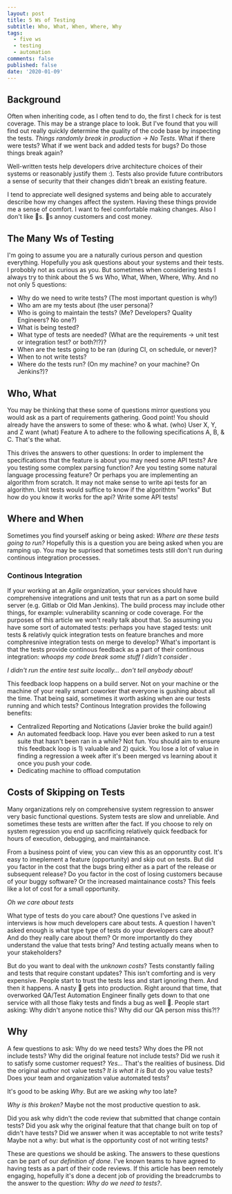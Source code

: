 ```yaml
---
layout: post
title: 5 Ws of Testing
subtitle: Who, What, When, Where, Why
tags:
  - five ws
  - testing
  - automation
comments: false
published: false
date: '2020-01-09'
---
```


## Background

Often when inheriting code, as I often tend to do, the first I check for is test coverage. This may be a strange place to look. But I've found that you will find out really quickly determine the quality of the code base by inspecting the tests. _Things randomly break in production_ -> _No Tests_. What if there were tests? What if we went back and added tests for bugs? Do those things break again? 

Well-written tests help developers drive architecture choices of their systems or reasonably justify them :). Tests also provide future contributors a sense of security that their changes didn't break an existing feature. 

I tend to appreciate well designed systems and being able to accurately describe how my changes affect the system. Having these things provide me a sense of comfort. I want to feel comfortable making changes. Also I don't like 🐛s. 🐛s annoy customers and cost money.   


## The Many Ws of Testing

I'm going to assume you are a naturally curious person and question everything. Hopefully you ask questions about your systems and their tests. I probobly not as curious as you. But sometimes when considering tests I always try to think about the 5 ws Who, What, When, Where, Why. And no not only 5 questions:

* Why do we need to write tests? (The most important question is why!)
* Who am are my tests about (the user persona)?
* Who is going to maintain the tests? (Me? Developers? Quality Engineers? No one?)
* What is being tested?
* What type of tests are needed? (What are the requirements -> unit test or integration test? or both?!?)?
* When are the tests going to be ran (during CI, on schedule, or never)?
* When to not write tests?
* Where do the tests run?  (On my machine? on your machine? On Jenkins?)?
 
## Who, What
You may be thinking that these some of questions mirror questions you would ask as a part of requirements gathering. Good point! You should already have the answers to some of these: who & what. (who) User X, Y, and Z want (what) Feature A to adhere to the following specifications A, B, & C. That's the what. 

This drives the answers to other questions: In order to implement the specifications that the feature is about you may need some API tests? Are you testing some complex parsing function? Are you testing some natural language processing feature? Or perhaps you are implementing an algorithm from scratch. It may not make sense to write api tests for an algorithm. Unit tests would suffice to know if the algorithtm "works" But how do you know it works for the api? Write some API tests! 

## Where and When
Sometimes you find yourself asking or being asked: _Where are these tests going to run?_ Hopefully this is a question you are being asked when you are ramping up. You may be suprised that sometimes tests still don't run during continous integration processes.

### Continous Integration
If your working at an _Agile_ organization, your services should have comprehensive integrations and unit tests that run as a part on some build server (e.g. Gitlab or Old Man Jenkins). The build process may include other things, for example: vulnerability scanning or code coverage. For the purposes of this article we won't really talk about that. So assuming you have some sort of automated tests: perhaps you have staged tests: unit tests & relativly quick integration tests on feature branches and more comphresnive integration tests on merge to develop? What's important is that the tests provide continous feedback as a part of their continous integration: _whoops my code break some stuff I didn't consider_ .

_I didn't run the entire test suite locally... don't tell anybody about!_

This feedback loop happens on a build server. Not on your machine or the machine of your really smart coworker that everyone is gushing about all the time. That being said, sometimes it worth asking when are our tests running and which tests? Continous Integration provides the following benefits:

* Centralized Reporting and Notications (Javier broke the build again!)
* An automated feedback loop. Have you ever been asked to run a test suite that hasn't been ran in a while? Not fun. You should aim to ensure this feedback loop is 1) valuable and 2) quick. You lose a lot of value in finding a regression a week after it's been merged vs learning about it once you push your code. 
* Dedicating machine to offload computation 

## Costs of Skipping on Tests
Many organizations rely on comprehensive system regression to answer very basic functional questions. System tests are slow and unreliable. And sometimes these tests are written after the fact. If you choose to rely on system regression you end up sacrificing relatively quick feedback for hours of execution, debugging, and maintainance. 

From a business point of view, you can view this as an opporuntity cost. It's easy to imeplement a feature (opportunity) and skip out on tests. But did you factor in the cost that the bugs bring either as a part of the release or subsequent release? Do you factor in the cost of losing customers because of your buggy software? Or the increased maintainance costs? This feels like a lot of cost for a small opportunity.

_Oh we care about tests_

What type of tests do you care about? One questions I've asked in interviews is how much developers care about tests. A question I haven't asked enough is what type type of tests do your developers care about? And do they really care about them? Or more importantly do they understand the value that tests bring? And testing actually means when to your stakeholders?

But do you want to deal with the _unknown costs_? Tests constantly failing and tests that require constant updates? This isn't comforting and is very expensive. People start to trust the tests less and start ignoring them. And then it happens. A nasty 🐛 gets into production. Right around that time, that overworked QA/Test Automation Engineer finally gets down to that one service with all those flaky tests and finds a bug as well 🐛. People start asking: Why didn't anyone notice this? Why did our QA person miss this?!? 

## Why

A few questions to ask:
Why do we need tests?
Why does the PR not include tests?
Why did the original feature not include tests? Did we rush it to satisfy some customer request? _Yes..._ That's the realities of business. Did the original author not value tests? _It is what it is_ But do you value tests? Does your team and organization value automated tests?

It's good to be asking _Why_. But are we asking _why_ too late? 

_Why is this broken?_ Maybe not the most productive question to ask.

Did you ask why didn't the code review that submitted that change contain tests? Did you ask why the original feature that that change built on top of didn't have tests? Did we answer when it was acceptable to not write tests? Maybe not a why: but what is the opportunity cost of not writing tests? 

These are questions we should be asking. The answers to these questions can be part of our _definition of done_. I've known teams to have agreed to having tests as a part of their code reviews. If this article has been remotely engaging, hopefully it's done a decent job of providing the breadcrumbs to the answer to the question: _Why do we need to tests?_.
